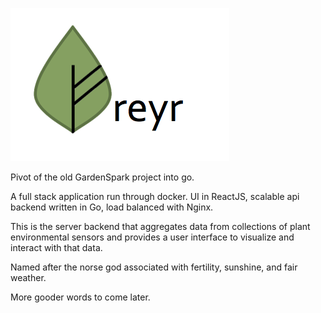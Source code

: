 ![asdf](repo_files/logo.png "Freyr")

Pivot of the old GardenSpark project into go.

A full stack application run through docker.  UI in ReactJS, scalable api backend written in Go, load balanced with Nginx.

This is the server backend that aggregates data from collections of plant environmental sensors and provides a user interface to visualize and interact with that data.

Named after the norse god associated with fertility, sunshine, and fair weather.

More gooder words to come later.
